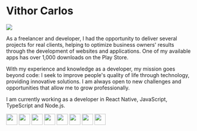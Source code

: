 # Vithor Carlos

<div>
<!-- <a href = "mailto:vithor.carlos3@gmail.com"><img src="https://img.shields.io/badge/vithor.carlos3@gmail.com-D14836?style=for-the-badge&logo=gmail&logoColor=white" target="_blank"></a> -->
<a href="https://www.linkedin.com/in/vithorcarlosdev/" target="_blank"><img src="https://img.shields.io/badge/-LinkedIn-%230077B5?style=for-the-badge&logo=linkedin&logoColor=white" target="_blank"></a>   
</div>

As a freelancer and developer, I had the opportunity to deliver several projects for real clients, helping to optimize business owners' results through the development of websites and applications. One of my available apps has over 1,000 downloads on the Play Store.

With my experience and knowledge as a developer, my mission goes beyond code: I seek to improve people's quality of life through technology, providing innovative solutions. I am always open to new challenges and opportunities that allow me to grow professionally.

I am currently working as a developer in React Native, JavaScript, TypeScript and Node.js.


<img src="https://cdn.jsdelivr.net/gh/devicons/devicon/icons/react/react-original-wordmark.svg" width="30" height="30"/>  <img src="https://cdn.jsdelivr.net/gh/devicons/devicon/icons/javascript/javascript-original.svg" width="30" height="30"/> <img 
src="https://user-images.githubusercontent.com/44248390/205140542-e4cbcdfe-602c-446f-b778-9fa715232811.svg" width="30" height="30"/> <img src="https://cdn.jsdelivr.net/gh/devicons/devicon/icons/nodejs/nodejs-plain-wordmark.svg" width="30" height="30"/>  <img src="https://cdn.jsdelivr.net/gh/devicons/devicon/icons/html5/html5-original-wordmark.svg" width="30" height="30"/> <img src="https://cdn.jsdelivr.net/gh/devicons/devicon/icons/css3/css3-original-wordmark.svg" width="30" height="30"/> <img src="https://user-images.githubusercontent.com/44248390/205140676-9fc6d148-c9c4-47c7-ac9e-64e81863844a.svg" width="30" height="30"/> <img 
src="https://user-images.githubusercontent.com/44248390/205141270-62ae517e-80a5-453e-af4d-0dd1baef6a52.svg" width="30" height="30"/>










